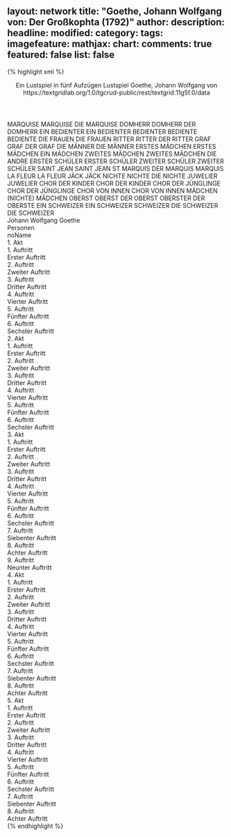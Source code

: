 layout: network
title: "Goethe, Johann Wolfgang von: Der Großkophta (1792)"
author:
description:
headline:
modified:
category:
tags:
imagefeature:
mathjax:
chart:
comments: true
featured: false
list: false
---
{% highlight xml %}
<?xml-model href="https://raw.githubusercontent.com/DLiNa/project/master/rules/lina.rnc"?><?xml-model href="https://raw.githubusercontent.com/DLiNa/project/master/rules/lina.sch"?>
<play xmlns="http://lina.digital">
  <header>
    <title>Der Großkophta</title>
    <subtitle>Ein Lustspiel in fünf Aufzügen</subtitle>
    <genretitle>Lustspiel</genretitle> 
    <author>Goethe, Johann Wolfgang von</author>
    <date type="print" when="1792"/>
    <date type="premiere"/>
    <date type="written"/>
    <source>https://textgridlab.org/1.0/tgcrud-public/rest/textgrid:11g5f.0/data</source>
  </header>
  <personae>
    <character>
      <name>MARQUISE</name>
      <alias xml:id="marquise">
        <name>MARQUISE</name>
      </alias>
      <alias xml:id="die_marquise">
        <name>DIE MARQUISE</name>
      </alias>
    </character>
    <character>
      <name>DOMHERR</name>
      <alias xml:id="domherr">
        <name>DOMHERR</name>
      </alias>
      <alias xml:id="der_domherr">
        <name>DER DOMHERR</name>
      </alias>
    </character>
    <character>
      <name>EIN BEDIENTER</name>
      <alias xml:id="ein_bedienter">
        <name>EIN BEDIENTER</name>
      </alias>
      <alias xml:id="bedienter">
        <name>BEDIENTER</name>
      </alias>
    </character>
    <character>
      <name>BEDIENTE</name>
      <alias xml:id="bediente">
        <name>BEDIENTE</name>
      </alias>
    </character>
    <character>
      <name>DIE FRAUEN</name>
      <alias xml:id="die_frauen">
        <name>DIE FRAUEN</name>
      </alias>
    </character>
    <character>
      <name>RITTER</name>
      <alias xml:id="ritter">
        <name>RITTER</name>
      </alias>
      <alias xml:id="der_ritter">
        <name>DER RITTER</name>
      </alias>
    </character>
    <character>
      <name>GRAF</name>
      <alias xml:id="graf">
        <name>GRAF</name>
      </alias>
      <alias xml:id="der_graf">
        <name>DER GRAF</name>
      </alias>
    </character>
    <character>
      <name>DIE MÄNNER</name>
      <alias xml:id="die_männer">
        <name>DIE MÄNNER</name>
      </alias>
    </character>
    <character>
      <name>ERSTES MÄDCHEN</name>
      <alias xml:id="erstes_mädchen">
        <name>ERSTES MÄDCHEN</name>
      </alias>
      <alias xml:id="ein_mädchen">
        <name>EIN MÄDCHEN</name>
      </alias>
    </character>
    <character>
      <name>ZWEITES MÄDCHEN</name>
      <alias xml:id="zweites_mädchen">
        <name>ZWEITES MÄDCHEN</name>
      </alias>
      <alias xml:id="die_andre">
        <name>DIE ANDRE</name>
      </alias>
    </character>
    <character>
      <name>ERSTER SCHÜLER</name>
      <alias xml:id="erster_schüler">
        <name>ERSTER SCHÜLER</name>
      </alias>
    </character>
    <character>
      <name>ZWEITER SCHÜLER</name>
      <alias xml:id="zweiter_schüler">
        <name>ZWEITER SCHÜLER</name>
      </alias>
    </character>
    <character>
      <name>SAINT JEAN</name>
      <alias xml:id="saint_jean">
        <name>SAINT JEAN</name>
      </alias>
      <alias xml:id="st">
        <name>ST</name>
      </alias>
    </character>
    <character>
      <name>MARQUIS</name>
      <alias xml:id="der_marquis">
        <name>DER MARQUIS</name>
      </alias>
      <alias xml:id="marquis">
        <name>MARQUIS</name>
      </alias>
    </character>
    <character>
      <name>LA FLEUR</name>
      <alias xml:id="la_fleur">
        <name>LA FLEUR</name>
      </alias>
    </character>
    <character>
      <name>JÄCK</name>
      <alias xml:id="jäck">
        <name>JÄCK</name>
      </alias>
    </character>
    <character>
      <name>NICHTE</name>
      <alias xml:id="nichte">
        <name>NICHTE</name>
      </alias>
      <alias xml:id="die_nichte">
        <name>DIE NICHTE</name>
      </alias>
    </character>
    <character>
      <name>JUWELIER</name>
      <alias xml:id="juwelier">
        <name>JUWELIER</name>
      </alias>
    </character>
    <character>
      <name>CHOR DER KINDER</name>
      <alias xml:id="chor_der_kinder">
        <name>CHOR DER KINDER</name>
      </alias>
    </character>
    <character>
      <name>CHOR DER JÜNGLINGE</name>
      <alias xml:id="chor_der_jünglinge">
        <name>CHOR DER JÜNGLINGE</name>
      </alias>
    </character>
    <character>
      <name>CHOR VON INNEN</name>
      <alias xml:id="chor_von_innen">
        <name>CHOR VON INNEN</name>
      </alias>
    </character>
    <character>
      <name>MÄDCHEN (NICHTE)</name>
      <alias xml:id="mädchen">
        <name>MÄDCHEN</name>
      </alias>
    </character>
    <character>
      <name>OBERST</name>
      <alias xml:id="oberst">
        <name>OBERST</name>
      </alias>
      <alias xml:id="der_oberst">
        <name>DER OBERST</name>
      </alias>
      <alias xml:id="oberster">
        <name>OBERSTER</name>
      </alias>
      <alias xml:id="der_oberste">
        <name>DER OBERSTE</name>
      </alias>
    </character>
    <character>
      <name>EIN SCHWEIZER</name>
      <alias xml:id="ein_schweizer">
        <name>EIN SCHWEIZER</name>
      </alias>
      <alias xml:id="schweizer">
        <name>SCHWEIZER</name>
      </alias>
    </character>
    <character>
      <name>DIE SCHWEIZER</name>
      <alias xml:id="die_schweizer">
        <name>DIE SCHWEIZER</name>
      </alias>
    </character>
  </personae>
  <text>
    <div>
      <head>Johann Wolfgang Goethe</head>
    </div>
    <div>
      <head>Personen</head>
      <div>
        <head>noName</head>
      </div>
    </div>
    <div>
      <head>1. Akt</head>
      <div>
        <head>1. Auftritt</head>
        <div>
          <head>Erster Auftritt</head>
          <sp who="#marquise">
            <amount n="13" unit="speech_acts"/>
            <amount n="765" unit="words"/>
            <amount n="3" unit="lines"/>
            <amount n="4416" unit="chars"/>
          </sp>
          <sp who="#domherr">
            <amount n="13" unit="speech_acts"/>
            <amount n="522" unit="words"/>
            <amount n="8" unit="lines"/>
            <amount n="2923" unit="chars"/>
          </sp>
          <sp who="#ein_bedienter">
            <amount n="1" unit="speech_acts"/>
            <amount n="29" unit="words"/>
            <amount n="152" unit="chars"/>
          </sp>
          <sp who="#bediente">
            <amount n="1" unit="speech_acts"/>
            <amount n="4" unit="words"/>
            <amount n="1" unit="lines"/>
            <amount n="19" unit="chars"/>
          </sp>
          <sp who="#bedienter">
            <amount n="1" unit="speech_acts"/>
            <amount n="11" unit="words"/>
            <amount n="1" unit="lines"/>
            <amount n="50" unit="chars"/>
          </sp>
          <sp who="#die_frauen">
            <amount n="2" unit="speech_acts"/>
            <amount n="8" unit="words"/>
            <amount n="2" unit="lines"/>
            <amount n="39" unit="chars"/>
          </sp>
          <sp who="#ritter">
            <amount n="1" unit="speech_acts"/>
            <amount n="2" unit="words"/>
            <amount n="1" unit="lines"/>
            <amount n="12" unit="chars"/>
          </sp>
        </div>
      </div>
      <div>
        <head>2. Auftritt</head>
        <div>
          <head>Zweiter Auftritt</head>
          <sp who="#graf">
            <amount n="12" unit="speech_acts"/>
            <amount n="513" unit="words"/>
            <amount n="4" unit="lines"/>
            <amount n="2939" unit="chars"/>
          </sp>
          <sp who="#die_frauen">
            <amount n="7" unit="speech_acts"/>
            <amount n="33" unit="words"/>
            <amount n="7" unit="lines"/>
            <amount n="173" unit="chars"/>
          </sp>
          <sp who="#die_männer">
            <amount n="3" unit="speech_acts"/>
            <amount n="9" unit="words"/>
            <amount n="3" unit="lines"/>
            <amount n="50" unit="chars"/>
          </sp>
          <sp who="#domherr">
            <amount n="3" unit="speech_acts"/>
            <amount n="12" unit="words"/>
            <amount n="3" unit="lines"/>
            <amount n="64" unit="chars"/>
          </sp>
          <sp who="#marquise">
            <amount n="6" unit="speech_acts"/>
            <amount n="66" unit="words"/>
            <amount n="4" unit="lines"/>
            <amount n="353" unit="chars"/>
          </sp>
          <sp who="#ein_mädchen">
            <amount n="1" unit="speech_acts"/>
            <amount n="3" unit="words"/>
            <amount n="1" unit="lines"/>
            <amount n="14" unit="chars"/>
          </sp>
          <sp who="#die_andre">
            <amount n="1" unit="speech_acts"/>
            <amount n="6" unit="words"/>
            <amount n="1" unit="lines"/>
            <amount n="34" unit="chars"/>
          </sp>
          <sp who="#ritter">
            <amount n="1" unit="speech_acts"/>
            <amount n="34" unit="words"/>
            <amount n="193" unit="chars"/>
          </sp>
          <sp who="#der_ritter">
            <amount n="1" unit="speech_acts"/>
            <amount n="4" unit="words"/>
            <amount n="1" unit="lines"/>
            <amount n="17" unit="chars"/>
          </sp>
          <sp who="#erstes_mädchen">
            <amount n="1" unit="speech_acts"/>
            <amount n="3" unit="words"/>
            <amount n="1" unit="lines"/>
            <amount n="20" unit="chars"/>
          </sp>
          <sp who="#zweites_mädchen">
            <amount n="1" unit="speech_acts"/>
            <amount n="2" unit="words"/>
            <amount n="1" unit="lines"/>
            <amount n="9" unit="chars"/>
          </sp>
        </div>
      </div>
      <div>
        <head>3. Auftritt</head>
        <div>
          <head>Dritter Auftritt</head>
          <sp who="#graf">
            <amount n="14" unit="speech_acts"/>
            <amount n="210" unit="words"/>
            <amount n="10" unit="lines"/>
            <amount n="1259" unit="chars"/>
          </sp>
          <sp who="#ritter">
            <amount n="8" unit="speech_acts"/>
            <amount n="112" unit="words"/>
            <amount n="6" unit="lines"/>
            <amount n="645" unit="chars"/>
          </sp>
          <sp who="#erster_schüler">
            <amount n="3" unit="speech_acts"/>
            <amount n="17" unit="words"/>
            <amount n="3" unit="lines"/>
            <amount n="97" unit="chars"/>
          </sp>
          <sp who="#zweiter_schüler">
            <amount n="2" unit="speech_acts"/>
            <amount n="16" unit="words"/>
            <amount n="2" unit="lines"/>
            <amount n="79" unit="chars"/>
          </sp>
        </div>
      </div>
      <div>
        <head>4. Auftritt</head>
        <div>
          <head>Vierter Auftritt</head>
          <sp who="#graf">
            <amount n="12" unit="speech_acts"/>
            <amount n="515" unit="words"/>
            <amount n="6" unit="lines"/>
            <amount n="2913" unit="chars"/>
          </sp>
          <sp who="#domherr">
            <amount n="12" unit="speech_acts"/>
            <amount n="332" unit="words"/>
            <amount n="7" unit="lines"/>
            <amount n="1820" unit="chars"/>
          </sp>
        </div>
      </div>
      <div>
        <head>5. Auftritt</head>
        <div>
          <head>Fünfter Auftritt</head>
          <sp who="#saint_jean">
            <amount n="6" unit="speech_acts"/>
            <amount n="57" unit="words"/>
            <amount n="5" unit="lines"/>
            <amount n="332" unit="chars"/>
          </sp>
          <sp who="#graf">
            <amount n="6" unit="speech_acts"/>
            <amount n="133" unit="words"/>
            <amount n="4" unit="lines"/>
            <amount n="728" unit="chars"/>
          </sp>
        </div>
      </div>
      <div>
        <head>6. Auftritt</head>
        <div>
          <head>Sechster Auftritt</head>
          <sp who="#der_graf">
            <amount n="1" unit="speech_acts"/>
            <amount n="52" unit="words"/>
            <amount n="335" unit="chars"/>
          </sp>
        </div>
      </div>
    </div>
    <div>
      <head>2. Akt</head>
      <div>
        <head>1. Auftritt</head>
        <div>
          <head>Erster Auftritt</head>
          <sp who="#der_marquis">
            <amount n="1" unit="speech_acts"/>
            <amount n="51" unit="words"/>
            <amount n="286" unit="chars"/>
          </sp>
          <sp who="#la_fleur">
            <amount n="12" unit="speech_acts"/>
            <amount n="169" unit="words"/>
            <amount n="10" unit="lines"/>
            <amount n="942" unit="chars"/>
          </sp>
          <sp who="#marquis">
            <amount n="13" unit="speech_acts"/>
            <amount n="221" unit="words"/>
            <amount n="9" unit="lines"/>
            <amount n="1141" unit="chars"/>
          </sp>
        </div>
      </div>
      <div>
        <head>2. Auftritt</head>
        <div>
          <head>Zweiter Auftritt</head>
          <sp who="#marquise">
            <amount n="32" unit="speech_acts"/>
            <amount n="998" unit="words"/>
            <amount n="13" unit="lines"/>
            <amount n="5707" unit="chars"/>
          </sp>
          <sp who="#marquis">
            <amount n="28" unit="speech_acts"/>
            <amount n="342" unit="words"/>
            <amount n="23" unit="lines"/>
            <amount n="1943" unit="chars"/>
          </sp>
          <sp who="#jäck">
            <amount n="1" unit="speech_acts"/>
            <amount n="14" unit="words"/>
            <amount n="1" unit="lines"/>
            <amount n="72" unit="chars"/>
          </sp>
        </div>
      </div>
      <div>
        <head>3. Auftritt</head>
        <div>
          <head>Dritter Auftritt</head>
          <sp who="#nichte">
            <amount n="5" unit="speech_acts"/>
            <amount n="30" unit="words"/>
            <amount n="5" unit="lines"/>
            <amount n="158" unit="chars"/>
          </sp>
          <sp who="#marquise">
            <amount n="8" unit="speech_acts"/>
            <amount n="55" unit="words"/>
            <amount n="8" unit="lines"/>
            <amount n="337" unit="chars"/>
          </sp>
          <sp who="#marquis">
            <amount n="6" unit="speech_acts"/>
            <amount n="72" unit="words"/>
            <amount n="5" unit="lines"/>
            <amount n="422" unit="chars"/>
          </sp>
          <sp who="#jäck">
            <amount n="1" unit="speech_acts"/>
            <amount n="9" unit="words"/>
            <amount n="1" unit="lines"/>
            <amount n="54" unit="chars"/>
          </sp>
        </div>
      </div>
      <div>
        <head>4. Auftritt</head>
        <div>
          <head>Vierter Auftritt</head>
          <sp who="#marquise">
            <amount n="19" unit="speech_acts"/>
            <amount n="336" unit="words"/>
            <amount n="15" unit="lines"/>
            <amount n="1895" unit="chars"/>
          </sp>
          <sp who="#ritter">
            <amount n="18" unit="speech_acts"/>
            <amount n="442" unit="words"/>
            <amount n="11" unit="lines"/>
            <amount n="2485" unit="chars"/>
          </sp>
          <sp who="#nichte">
            <amount n="6" unit="speech_acts"/>
            <amount n="88" unit="words"/>
            <amount n="5" unit="lines"/>
            <amount n="486" unit="chars"/>
          </sp>
          <sp who="#marquis">
            <amount n="3" unit="speech_acts"/>
            <amount n="30" unit="words"/>
            <amount n="3" unit="lines"/>
            <amount n="175" unit="chars"/>
          </sp>
        </div>
      </div>
      <div>
        <head>5. Auftritt</head>
        <div>
          <head>Fünfter Auftritt</head>
          <sp who="#jäck">
            <amount n="1" unit="speech_acts"/>
            <amount n="3" unit="words"/>
            <amount n="1" unit="lines"/>
            <amount n="11" unit="chars"/>
          </sp>
          <sp who="#graf">
            <amount n="20" unit="speech_acts"/>
            <amount n="1009" unit="words"/>
            <amount n="7" unit="lines"/>
            <amount n="5852" unit="chars"/>
          </sp>
          <sp who="#der_graf">
            <amount n="1" unit="speech_acts"/>
            <amount n="30" unit="words"/>
            <amount n="176" unit="chars"/>
          </sp>
          <sp who="#ritter">
            <amount n="1" unit="speech_acts"/>
            <amount n="9" unit="words"/>
            <amount n="1" unit="lines"/>
            <amount n="57" unit="chars"/>
          </sp>
          <sp who="#nichte">
            <amount n="11" unit="speech_acts"/>
            <amount n="116" unit="words"/>
            <amount n="10" unit="lines"/>
            <amount n="615" unit="chars"/>
          </sp>
          <sp who="#marquis">
            <amount n="11" unit="speech_acts"/>
            <amount n="111" unit="words"/>
            <amount n="10" unit="lines"/>
            <amount n="615" unit="chars"/>
          </sp>
          <sp who="#marquise">
            <amount n="13" unit="speech_acts"/>
            <amount n="195" unit="words"/>
            <amount n="9" unit="lines"/>
            <amount n="1041" unit="chars"/>
          </sp>
        </div>
      </div>
      <div>
        <head>6. Auftritt</head>
        <div>
          <head>Sechster Auftritt</head>
          <sp who="#marquise">
            <amount n="13" unit="speech_acts"/>
            <amount n="384" unit="words"/>
            <amount n="8" unit="lines"/>
            <amount n="2178" unit="chars"/>
          </sp>
          <sp who="#nichte">
            <amount n="12" unit="speech_acts"/>
            <amount n="387" unit="words"/>
            <amount n="7" unit="lines"/>
            <amount n="2152" unit="chars"/>
          </sp>
        </div>
      </div>
    </div>
    <div>
      <head>3. Akt</head>
      <div>
        <head>1. Auftritt</head>
        <div>
          <head>Erster Auftritt</head>
          <sp who="#der_domherr">
            <amount n="1" unit="speech_acts"/>
            <amount n="325" unit="words"/>
            <amount n="1787" unit="chars"/>
          </sp>
        </div>
      </div>
      <div>
        <head>2. Auftritt</head>
        <div>
          <head>Zweiter Auftritt</head>
          <sp who="#bedienter">
            <amount n="1" unit="speech_acts"/>
            <amount n="12" unit="words"/>
            <amount n="1" unit="lines"/>
            <amount n="67" unit="chars"/>
          </sp>
          <sp who="#domherr">
            <amount n="6" unit="speech_acts"/>
            <amount n="242" unit="words"/>
            <amount n="1" unit="lines"/>
            <amount n="1360" unit="chars"/>
          </sp>
          <sp who="#juwelier">
            <amount n="5" unit="speech_acts"/>
            <amount n="129" unit="words"/>
            <amount n="3" unit="lines"/>
            <amount n="732" unit="chars"/>
          </sp>
        </div>
      </div>
      <div>
        <head>3. Auftritt</head>
        <div>
          <head>Dritter Auftritt</head>
          <sp who="#domherr">
            <amount n="11" unit="speech_acts"/>
            <amount n="401" unit="words"/>
            <amount n="8" unit="lines"/>
            <amount n="2280" unit="chars"/>
          </sp>
          <sp who="#bedienter">
            <amount n="2" unit="speech_acts"/>
            <amount n="8" unit="words"/>
            <amount n="2" unit="lines"/>
            <amount n="35" unit="chars"/>
          </sp>
          <sp who="#jäck">
            <amount n="5" unit="speech_acts"/>
            <amount n="65" unit="words"/>
            <amount n="4" unit="lines"/>
            <amount n="337" unit="chars"/>
          </sp>
        </div>
      </div>
      <div>
        <head>4. Auftritt</head>
        <div>
          <head>Vierter Auftritt</head>
          <sp who="#st">
            <amount n="1" unit="speech_acts"/>
            <amount n="3" unit="words"/>
            <amount n="1" unit="lines"/>
            <amount n="17" unit="chars"/>
          </sp>
          <sp who="#domherr">
            <amount n="4" unit="speech_acts"/>
            <amount n="39" unit="words"/>
            <amount n="3" unit="lines"/>
            <amount n="239" unit="chars"/>
          </sp>
          <sp who="#ritter">
            <amount n="4" unit="speech_acts"/>
            <amount n="91" unit="words"/>
            <amount n="1" unit="lines"/>
            <amount n="483" unit="chars"/>
          </sp>
        </div>
      </div>
      <div>
        <head>5. Auftritt</head>
        <div>
          <head>Fünfter Auftritt</head>
          <sp who="#graf">
            <amount n="25" unit="speech_acts"/>
            <amount n="237" unit="words"/>
            <amount n="22" unit="lines"/>
            <amount n="1275" unit="chars"/>
          </sp>
          <sp who="#domherr">
            <amount n="20" unit="speech_acts"/>
            <amount n="456" unit="words"/>
            <amount n="15" unit="lines"/>
            <amount n="2527" unit="chars"/>
          </sp>
          <sp who="#ritter">
            <amount n="18" unit="speech_acts"/>
            <amount n="535" unit="words"/>
            <amount n="12" unit="lines"/>
            <amount n="2904" unit="chars"/>
          </sp>
        </div>
      </div>
      <div>
        <head>6. Auftritt</head>
        <div>
          <head>Sechster Auftritt</head>
          <sp who="#graf">
            <amount n="25" unit="speech_acts"/>
            <amount n="602" unit="words"/>
            <amount n="16" unit="lines"/>
            <amount n="3314" unit="chars"/>
          </sp>
          <sp who="#ritter">
            <amount n="25" unit="speech_acts"/>
            <amount n="645" unit="words"/>
            <amount n="17" unit="lines"/>
            <amount n="3811" unit="chars"/>
          </sp>
        </div>
      </div>
      <div>
        <head>7. Auftritt</head>
        <div>
          <head>Siebenter Auftritt</head>
          <sp who="#der_graf">
            <amount n="1" unit="speech_acts"/>
            <amount n="109" unit="words"/>
            <amount n="606" unit="chars"/>
          </sp>
          <sp who="#ein_bedienter">
            <amount n="1" unit="speech_acts"/>
            <amount n="25" unit="words"/>
            <amount n="153" unit="chars"/>
          </sp>
          <sp who="#graf">
            <amount n="1" unit="speech_acts"/>
            <amount n="9" unit="words"/>
            <amount n="1" unit="lines"/>
            <amount n="44" unit="chars"/>
          </sp>
        </div>
      </div>
      <div>
        <head>8. Auftritt</head>
        <div>
          <head>Achter Auftritt</head>
          <sp who="#chor_der_kinder">
            <amount n="1" unit="speech_acts"/>
            <amount n="24" unit="words"/>
            <amount n="4" unit="lines"/>
            <amount n="116" unit="chars"/>
          </sp>
          <sp who="#chor_der_jünglinge">
            <amount n="1" unit="speech_acts"/>
            <amount n="19" unit="words"/>
            <amount n="4" unit="lines"/>
            <amount n="114" unit="chars"/>
          </sp>
          <sp who="#chor_der_kinder #chor_der_jünglinge">
            <amount n="1" unit="speech_acts"/>
            <amount n="26" unit="words"/>
            <amount n="4" unit="lines"/>
            <amount n="125" unit="chars"/>
          </sp>
          <sp who="#chor_von_innen">
            <amount n="1" unit="speech_acts"/>
            <amount n="22" unit="words"/>
            <amount n="4" unit="lines"/>
            <amount n="120" unit="chars"/>
          </sp>
        </div>
      </div>
      <div>
        <head>9. Auftritt</head>
        <div>
          <head>Neunter Auftritt</head>
          <sp who="#domherr">
            <amount n="16" unit="speech_acts"/>
            <amount n="270" unit="words"/>
            <amount n="12" unit="lines"/>
            <amount n="1585" unit="chars"/>
          </sp>
          <sp who="#ritter">
            <amount n="11" unit="speech_acts"/>
            <amount n="208" unit="words"/>
            <amount n="8" unit="lines"/>
            <amount n="1215" unit="chars"/>
          </sp>
          <sp who="#marquise">
            <amount n="10" unit="speech_acts"/>
            <amount n="79" unit="words"/>
            <amount n="9" unit="lines"/>
            <amount n="464" unit="chars"/>
          </sp>
          <sp who="#marquis">
            <amount n="5" unit="speech_acts"/>
            <amount n="108" unit="words"/>
            <amount n="3" unit="lines"/>
            <amount n="610" unit="chars"/>
          </sp>
          <sp who="#nichte">
            <amount n="18" unit="speech_acts"/>
            <amount n="311" unit="words"/>
            <amount n="10" unit="lines"/>
            <amount n="1742" unit="chars"/>
          </sp>
          <sp who="#domherr #ritter #marquise #marquis #nichte #graf">
            <amount n="3" unit="speech_acts"/>
            <amount n="7" unit="words"/>
            <amount n="3" unit="lines"/>
            <amount n="39" unit="chars"/>
          </sp>
          <sp who="#graf">
            <amount n="25" unit="speech_acts"/>
            <amount n="827" unit="words"/>
            <amount n="16" unit="lines"/>
            <amount n="4743" unit="chars"/>
          </sp>
        </div>
      </div>
    </div>
    <div>
      <head>4. Akt</head>
      <div>
        <head>1. Auftritt</head>
        <div>
          <head>Erster Auftritt</head>
          <sp who="#nichte">
            <amount n="3" unit="speech_acts"/>
            <amount n="466" unit="words"/>
            <amount n="1" unit="lines"/>
            <amount n="2499" unit="chars"/>
          </sp>
          <sp who="#mädchen">
            <amount n="1" unit="speech_acts"/>
            <amount n="12" unit="words"/>
            <amount n="1" unit="lines"/>
            <amount n="65" unit="chars"/>
          </sp>
        </div>
      </div>
      <div>
        <head>2. Auftritt</head>
        <div>
          <head>Zweiter Auftritt</head>
          <sp who="#nichte">
            <amount n="6" unit="speech_acts"/>
            <amount n="38" unit="words"/>
            <amount n="6" unit="lines"/>
            <amount n="217" unit="chars"/>
          </sp>
          <sp who="#jäck">
            <amount n="6" unit="speech_acts"/>
            <amount n="57" unit="words"/>
            <amount n="5" unit="lines"/>
            <amount n="288" unit="chars"/>
          </sp>
        </div>
      </div>
      <div>
        <head>3. Auftritt</head>
        <div>
          <head>Dritter Auftritt</head>
          <sp who="#nichte">
            <amount n="1" unit="speech_acts"/>
            <amount n="81" unit="words"/>
            <amount n="457" unit="chars"/>
          </sp>
        </div>
      </div>
      <div>
        <head>4. Auftritt</head>
        <div>
          <head>Vierter Auftritt</head>
          <sp who="#marquise">
            <amount n="14" unit="speech_acts"/>
            <amount n="411" unit="words"/>
            <amount n="8" unit="lines"/>
            <amount n="2133" unit="chars"/>
          </sp>
          <sp who="#nichte">
            <amount n="13" unit="speech_acts"/>
            <amount n="298" unit="words"/>
            <amount n="10" unit="lines"/>
            <amount n="1714" unit="chars"/>
          </sp>
        </div>
      </div>
      <div>
        <head>5. Auftritt</head>
        <div>
          <head>Fünfter Auftritt</head>
          <sp who="#nichte">
            <amount n="5" unit="speech_acts"/>
            <amount n="94" unit="words"/>
            <amount n="4" unit="lines"/>
            <amount n="493" unit="chars"/>
          </sp>
          <sp who="#jäck">
            <amount n="5" unit="speech_acts"/>
            <amount n="74" unit="words"/>
            <amount n="3" unit="lines"/>
            <amount n="364" unit="chars"/>
          </sp>
        </div>
      </div>
      <div>
        <head>6. Auftritt</head>
        <div>
          <head>Sechster Auftritt</head>
          <sp who="#nichte">
            <amount n="12" unit="speech_acts"/>
            <amount n="231" unit="words"/>
            <amount n="9" unit="lines"/>
            <amount n="1290" unit="chars"/>
          </sp>
          <sp who="#ritter">
            <amount n="12" unit="speech_acts"/>
            <amount n="267" unit="words"/>
            <amount n="9" unit="lines"/>
            <amount n="1545" unit="chars"/>
          </sp>
        </div>
      </div>
      <div>
        <head>7. Auftritt</head>
        <div>
          <head>Siebenter Auftritt</head>
          <sp who="#marquis">
            <amount n="22" unit="speech_acts"/>
            <amount n="772" unit="words"/>
            <amount n="14" unit="lines"/>
            <amount n="4354" unit="chars"/>
          </sp>
          <sp who="#nichte">
            <amount n="21" unit="speech_acts"/>
            <amount n="166" unit="words"/>
            <amount n="20" unit="lines"/>
            <amount n="920" unit="chars"/>
          </sp>
        </div>
      </div>
      <div>
        <head>8. Auftritt</head>
        <div>
          <head>Achter Auftritt</head>
          <sp who="#der_ritter">
            <amount n="1" unit="speech_acts"/>
            <amount n="645" unit="words"/>
            <amount n="3641" unit="chars"/>
          </sp>
        </div>
      </div>
    </div>
    <div>
      <head>5. Akt</head>
      <div>
        <head>1. Auftritt</head>
        <div>
          <head>Erster Auftritt</head>
          <sp who="#la_fleur">
            <amount n="5" unit="speech_acts"/>
            <amount n="140" unit="words"/>
            <amount n="2" unit="lines"/>
            <amount n="775" unit="chars"/>
          </sp>
          <sp who="#der_graf">
            <amount n="1" unit="speech_acts"/>
            <amount n="5" unit="words"/>
            <amount n="1" unit="lines"/>
            <amount n="21" unit="chars"/>
          </sp>
          <sp who="#graf">
            <amount n="4" unit="speech_acts"/>
            <amount n="72" unit="words"/>
            <amount n="2" unit="lines"/>
            <amount n="378" unit="chars"/>
          </sp>
        </div>
      </div>
      <div>
        <head>2. Auftritt</head>
        <div>
          <head>Zweiter Auftritt</head>
          <sp who="#der_graf">
            <amount n="1" unit="speech_acts"/>
            <amount n="79" unit="words"/>
            <amount n="409" unit="chars"/>
          </sp>
        </div>
      </div>
      <div>
        <head>3. Auftritt</head>
        <div>
          <head>Dritter Auftritt</head>
          <sp who="#oberst">
            <amount n="8" unit="speech_acts"/>
            <amount n="293" unit="words"/>
            <amount n="3" unit="lines"/>
            <amount n="1600" unit="chars"/>
          </sp>
          <sp who="#ein_schweizer">
            <amount n="1" unit="speech_acts"/>
            <amount n="8" unit="words"/>
            <amount n="1" unit="lines"/>
            <amount n="44" unit="chars"/>
          </sp>
          <sp who="#der_oberst">
            <amount n="1" unit="speech_acts"/>
            <amount n="7" unit="words"/>
            <amount n="1" unit="lines"/>
            <amount n="37" unit="chars"/>
          </sp>
          <sp who="#schweizer">
            <amount n="3" unit="speech_acts"/>
            <amount n="33" unit="words"/>
            <amount n="2" unit="lines"/>
            <amount n="199" unit="chars"/>
          </sp>
          <sp who="#ritter">
            <amount n="3" unit="speech_acts"/>
            <amount n="54" unit="words"/>
            <amount n="2" unit="lines"/>
            <amount n="295" unit="chars"/>
          </sp>
        </div>
      </div>
      <div>
        <head>4. Auftritt</head>
        <div>
          <head>Vierter Auftritt</head>
          <sp who="#die_marquise">
            <amount n="1" unit="speech_acts"/>
            <amount n="19" unit="words"/>
            <amount n="1" unit="lines"/>
            <amount n="100" unit="chars"/>
          </sp>
          <sp who="#marquise">
            <amount n="2" unit="speech_acts"/>
            <amount n="39" unit="words"/>
            <amount n="1" unit="lines"/>
            <amount n="193" unit="chars"/>
          </sp>
          <sp who="#nichte">
            <amount n="2" unit="speech_acts"/>
            <amount n="57" unit="words"/>
            <amount n="334" unit="chars"/>
          </sp>
        </div>
      </div>
      <div>
        <head>5. Auftritt</head>
        <div>
          <head>Fünfter Auftritt</head>
          <sp who="#der_domherr">
            <amount n="2" unit="speech_acts"/>
            <amount n="201" unit="words"/>
            <amount n="1160" unit="chars"/>
          </sp>
          <sp who="#marquise">
            <amount n="1" unit="speech_acts"/>
            <amount n="21" unit="words"/>
            <amount n="1" unit="lines"/>
            <amount n="95" unit="chars"/>
          </sp>
          <sp who="#domherr">
            <amount n="6" unit="speech_acts"/>
            <amount n="396" unit="words"/>
            <amount n="2" unit="lines"/>
            <amount n="2232" unit="chars"/>
          </sp>
          <sp who="#nichte">
            <amount n="4" unit="speech_acts"/>
            <amount n="20" unit="words"/>
            <amount n="4" unit="lines"/>
            <amount n="95" unit="chars"/>
          </sp>
          <sp who="#die_nichte">
            <amount n="1" unit="speech_acts"/>
            <amount n="33" unit="words"/>
            <amount n="164" unit="chars"/>
          </sp>
        </div>
      </div>
      <div>
        <head>6. Auftritt</head>
        <div>
          <head>Sechster Auftritt</head>
          <sp who="#marquise">
            <amount n="8" unit="speech_acts"/>
            <amount n="122" unit="words"/>
            <amount n="4" unit="lines"/>
            <amount n="740" unit="chars"/>
          </sp>
          <sp who="#domherr">
            <amount n="9" unit="speech_acts"/>
            <amount n="422" unit="words"/>
            <amount n="5" unit="lines"/>
            <amount n="2430" unit="chars"/>
          </sp>
          <sp who="#der_marquis">
            <amount n="1" unit="speech_acts"/>
            <amount n="15" unit="words"/>
            <amount n="1" unit="lines"/>
            <amount n="75" unit="chars"/>
          </sp>
          <sp who="#die_nichte">
            <amount n="1" unit="speech_acts"/>
            <amount n="6" unit="words"/>
            <amount n="1" unit="lines"/>
            <amount n="28" unit="chars"/>
          </sp>
          <sp who="#marquis">
            <amount n="4" unit="speech_acts"/>
            <amount n="101" unit="words"/>
            <amount n="2" unit="lines"/>
            <amount n="586" unit="chars"/>
          </sp>
          <sp who="#nichte">
            <amount n="3" unit="speech_acts"/>
            <amount n="11" unit="words"/>
            <amount n="3" unit="lines"/>
            <amount n="57" unit="chars"/>
          </sp>
          <sp who="#der_oberste">
            <amount n="1" unit="speech_acts"/>
            <amount n="4" unit="words"/>
            <amount n="1" unit="lines"/>
            <amount n="28" unit="chars"/>
          </sp>
          <sp who="#oberster">
            <amount n="7" unit="speech_acts"/>
            <amount n="99" unit="words"/>
            <amount n="5" unit="lines"/>
            <amount n="582" unit="chars"/>
          </sp>
        </div>
      </div>
      <div>
        <head>7. Auftritt</head>
        <div>
          <head>Siebenter Auftritt</head>
          <sp who="#der_graf">
            <amount n="1" unit="speech_acts"/>
            <amount n="49" unit="words"/>
            <amount n="284" unit="chars"/>
          </sp>
          <sp who="#schweizer">
            <amount n="2" unit="speech_acts"/>
            <amount n="57" unit="words"/>
            <amount n="315" unit="chars"/>
          </sp>
          <sp who="#graf">
            <amount n="3" unit="speech_acts"/>
            <amount n="26" unit="words"/>
            <amount n="3" unit="lines"/>
            <amount n="153" unit="chars"/>
          </sp>
          <sp who="#domherr">
            <amount n="2" unit="speech_acts"/>
            <amount n="289" unit="words"/>
            <amount n="1" unit="lines"/>
            <amount n="1738" unit="chars"/>
          </sp>
          <sp who="#oberster">
            <amount n="2" unit="speech_acts"/>
            <amount n="44" unit="words"/>
            <amount n="1" unit="lines"/>
            <amount n="235" unit="chars"/>
          </sp>
          <sp who="#marquise">
            <amount n="1" unit="speech_acts"/>
            <amount n="9" unit="words"/>
            <amount n="1" unit="lines"/>
            <amount n="47" unit="chars"/>
          </sp>
          <sp who="#marquis">
            <amount n="1" unit="speech_acts"/>
            <amount n="10" unit="words"/>
            <amount n="1" unit="lines"/>
            <amount n="53" unit="chars"/>
          </sp>
        </div>
      </div>
      <div>
        <head>8. Auftritt</head>
        <div>
          <head>Achter Auftritt</head>
          <sp who="#ritter">
            <amount n="7" unit="speech_acts"/>
            <amount n="251" unit="words"/>
            <amount n="5" unit="lines"/>
            <amount n="1409" unit="chars"/>
          </sp>
          <sp who="#nichte #domherr #oberst #marquis #ein_schweizer #marquise #graf #schweizer">
            <amount n="1" unit="speech_acts"/>
            <amount n="12" unit="words"/>
            <amount n="1" unit="lines"/>
            <amount n="67" unit="chars"/>
          </sp>
          <sp who="#nichte">
            <amount n="7" unit="speech_acts"/>
            <amount n="530" unit="words"/>
            <amount n="2" unit="lines"/>
            <amount n="3046" unit="chars"/>
          </sp>
          <sp who="#domherr">
            <amount n="5" unit="speech_acts"/>
            <amount n="214" unit="words"/>
            <amount n="4" unit="lines"/>
            <amount n="1169" unit="chars"/>
          </sp>
          <sp who="#oberster">
            <amount n="3" unit="speech_acts"/>
            <amount n="207" unit="words"/>
            <amount n="1195" unit="chars"/>
          </sp>
          <sp who="#oberst">
            <amount n="21" unit="speech_acts"/>
            <amount n="424" unit="words"/>
            <amount n="14" unit="lines"/>
            <amount n="2442" unit="chars"/>
          </sp>
          <sp who="#marquis">
            <amount n="2" unit="speech_acts"/>
            <amount n="26" unit="words"/>
            <amount n="2" unit="lines"/>
            <amount n="131" unit="chars"/>
          </sp>
          <sp who="#ein_schweizer">
            <amount n="1" unit="speech_acts"/>
            <amount n="14" unit="words"/>
            <amount n="1" unit="lines"/>
            <amount n="67" unit="chars"/>
          </sp>
          <sp who="#marquise">
            <amount n="3" unit="speech_acts"/>
            <amount n="69" unit="words"/>
            <amount n="1" unit="lines"/>
            <amount n="384" unit="chars"/>
          </sp>
          <sp who="#graf">
            <amount n="9" unit="speech_acts"/>
            <amount n="116" unit="words"/>
            <amount n="7" unit="lines"/>
            <amount n="687" unit="chars"/>
          </sp>
          <sp who="#schweizer">
            <amount n="1" unit="speech_acts"/>
            <amount n="16" unit="words"/>
            <amount n="1" unit="lines"/>
            <amount n="88" unit="chars"/>
          </sp>
          <sp who="#die_schweizer #ein_schweizer">
            <amount n="1" unit="speech_acts"/>
            <amount n="6" unit="words"/>
            <amount n="1" unit="lines"/>
            <amount n="30" unit="chars"/>
          </sp>
        </div>
      </div>
    </div>
  </text>
</play>
{% endhighlight %}